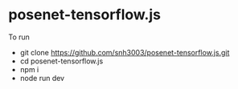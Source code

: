 # posenet-tensorflow.js

To run 

- git clone https://github.com/snh3003/posenet-tensorflow.js.git
- cd posenet-tensorflow.js
- npm i
- node run dev
